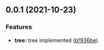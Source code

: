 ## 0.0.1 (2021-10-23)


### Features

* **tree:** tree implemented ([bf936be](https://github.com/prostojs/tree/commit/bf936beea373f90517a21773e1e124e01402b629))






